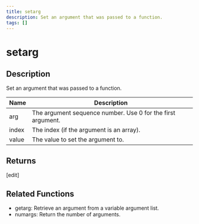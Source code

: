 ```yaml
---
title: setarg
description: Set an argument that was passed to a function.
tags: []
---
```


# setarg

<TagLinks />

## Description

Set an argument that was passed to a function.

| Name  | Description                                                 |
| ----- | ----------------------------------------------------------- |
| arg   | The argument sequence number. Use 0 for the first argument. |
| index | The index (if the argument is an array).                    |
| value | The value to set the argument to.                           |

## Returns

[edit]

## Related Functions

- getarg: Retrieve an argument from a variable argument list.
- numargs: Return the number of arguments.
